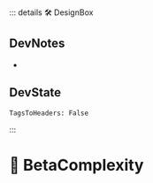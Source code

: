 ::: details 🛠 <dev>DesignBox</dev>

## DevNotes

-

## DevState

`TagsToHeaders: False`


:::

# 🔷 <beta>BetaComplexity</beta>
